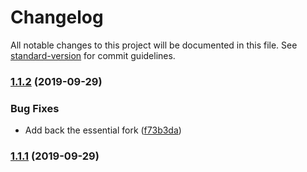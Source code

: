 # Changelog

All notable changes to this project will be documented in this file. See [standard-version](https://github.com/conventional-changelog/standard-version) for commit guidelines.

### [1.1.2](https://github.com/serby/clustered/compare/v1.1.1...v1.1.2) (2019-09-29)


### Bug Fixes

* Add back the essential fork ([f73b3da](https://github.com/serby/clustered/commit/f73b3da))

### [1.1.1](https://github.com/serby/clustered/compare/v1.1.0...v1.1.1) (2019-09-29)

